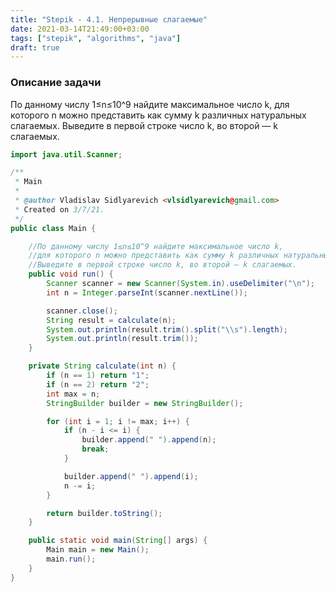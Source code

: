 ```yaml
---
title: "Stepik - 4.1. Непрерывные слагаемые"
date: 2021-03-14T21:49:00+03:00 
tags: ["stepik", "algorithms", "java"]
draft: true
---
```


### Описание задачи

По данному числу 1≤n≤10^9 найдите максимальное число k, для которого n можно представить как 
сумму k различных натуральных слагаемых. Выведите в первой строке число k, во второй — k слагаемых.

```java
import java.util.Scanner;

/**
 * Main
 *
 * @author Vladislav Sidlyarevich <vlsidlyarevich@gmail.com>
 * Created on 3/7/21.
 */
public class Main {

    //По данному числу 1≤n≤10^9 найдите максимальное число k,
    //для которого n можно представить как сумму k различных натуральных слагаемых.
    //Выведите в первой строке число k, во второй — k слагаемых.
    public void run() {
        Scanner scanner = new Scanner(System.in).useDelimiter("\n");
        int n = Integer.parseInt(scanner.nextLine());

        scanner.close();
        String result = calculate(n);
        System.out.println(result.trim().split("\\s").length);
        System.out.println(result.trim());
    }

    private String calculate(int n) {
        if (n == 1) return "1";
        if (n == 2) return "2";
        int max = n;
        StringBuilder builder = new StringBuilder();

        for (int i = 1; i != max; i++) {
            if (n - i <= i) {
                builder.append(" ").append(n);
                break;
            }

            builder.append(" ").append(i);
            n -= i;
        }

        return builder.toString();
    }

    public static void main(String[] args) {
        Main main = new Main();
        main.run();
    }
}
```